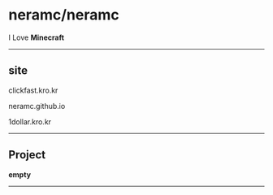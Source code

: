 # neramc/neramc
I Love **Minecraft**
____________________
## site
clickfast.kro.kr

neramc.github.io

1dollar.kro.kr
____________________
## Project
**empty**
____________________


